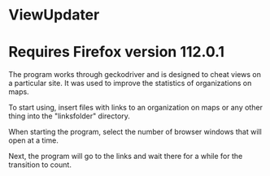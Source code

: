 # ViewUpdater
# Requires Firefox version 112.0.1

The program works through geckodriver and is designed to cheat views on a particular site. It was used to improve the statistics of organizations on maps.

To start using, insert files with links to an organization on maps or any other thing into the "linksfolder" directory.

When starting the program, select the number of browser windows that will open at a time.

Next, the program will go to the links and wait there for a while for the transition to count.
